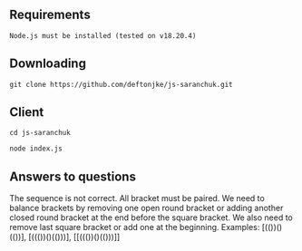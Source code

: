 ## Requirements

`Node.js must be installed (tested on v18.20.4)`

## Downloading

```
git clone https://github.com/deftonjke/js-saranchuk.git
```

## Client

```
cd js-saranchuk
```
```
node index.js
```
## Answers to questions

The sequence is not correct. All bracket must be paired. We need to balance brackets by removing one open round bracket or adding another closed round bracket at the end before the square bracket. We also need to remove last square bracket or add one at the beginning. Examples: [(())()(())], [((())()(()))], [[((())()(()))]]
